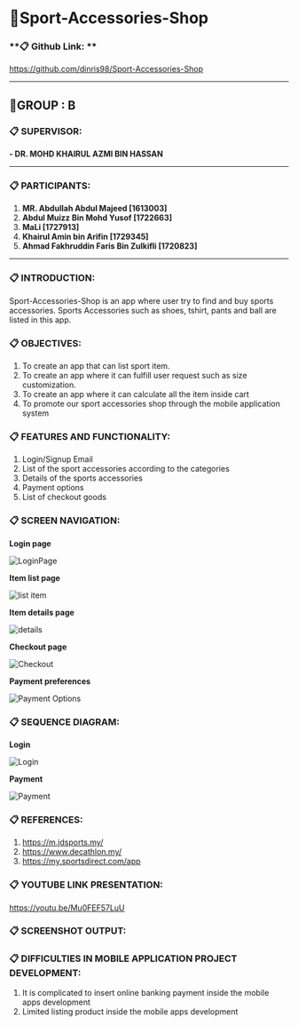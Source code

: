 # **:file_folder:Sport-Accessories-Shop**
### **:clipboard: Github Link: **
https://github.com/dinris98/Sport-Accessories-Shop


* * * * *
## **:open_file_folder:GROUP  : B**
### **:clipboard: SUPERVISOR:**




**- DR. MOHD KHAIRUL AZMI BIN HASSAN**

* * * * *
### **:clipboard: PARTICIPANTS:**

1. **MR. Abdullah Abdul Majeed [1613003]**
2. **Abdul Muizz Bin Mohd Yusof [1722663]**
3. **MaLi [1727913]**
4. **Khairul Amin bin Arifin [1729345]**
5. **Ahmad Fakhruddin Faris Bin Zulkifli [1720823]**
* * * * *
### **:clipboard: INTRODUCTION:**

Sport-Accessories-Shop is an app where user try to find and buy sports accessories. Sports Accessories such as shoes, tshirt, pants and ball are listed in this app. 

### **:clipboard: OBJECTIVES:**

1. To create an app that can list sport item.
2. To create an app where it can fulfill user request such as size customization.
3. To create an app where it can calculate all the item inside cart
4. To promote our sport accessories shop through the mobile application system

### **:clipboard: FEATURES AND FUNCTIONALITY:**

1. Login/Signup Email 
2. List of the sport accessories according to the categories
3. Details of the sports accessories
4. Payment options
5. List of checkout goods



### **:clipboard: SCREEN NAVIGATION:**

**Login page**



![LoginPage](https://github.com/dinris98/Sport-Accessories-Shop/blob/main/LoginInterface.png)



**Item list page**


![list item](https://github.com/dinris98/Sport-Accessories-Shop/blob/main/list%20item.PNG)

**Item details page**


![details](https://github.com/dinris98/Sport-Accessories-Shop/blob/main/product%20details.png)

**Checkout page**


![Checkout](https://github.com/dinris98/Sport-Accessories-Shop/blob/56947d97b275e5feac91c8e12ffba9275a43ae4b/Checkout.jpg)

**Payment preferences**



![Payment Options](https://github.com/dinris98/Sport-Accessories-Shop/blob/610c6a3b4a3fde5b893ace33bb98a0dbdc1c1b13/Payment%20Option.PNG)

### **:clipboard: SEQUENCE DIAGRAM:**
**Login**


![Login](https://github.com/dinris98/Sport-Accessories-Shop/blob/main/Login.png?raw=true)


**Payment**


![Payment](https://github.com/dinris98/Sport-Accessories-Shop/blob/main/Payment.png?raw=true)

### **:clipboard: REFERENCES:**

1. https://m.jdsports.my/
2. https://www.decathlon.my/
3. https://my.sportsdirect.com/app

### **:clipboard: YOUTUBE LINK PRESENTATION:**
https://youtu.be/Mu0FEF57LuU

### **:clipboard: SCREENSHOT OUTPUT:**


### **:clipboard: DIFFICULTIES IN MOBILE APPLICATION PROJECT DEVELOPMENT:**

1. It is complicated to insert online banking payment inside the mobile apps development
2. Limited listing product inside the mobile apps development
